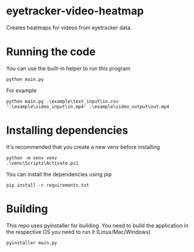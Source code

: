 # eyetracker-video-heatmap
Creates heatmaps for videos from eyetracker data.

# Running the code 
You can use the built-in helper to run this program
```
python main.py
```

For example
```
python main.py .\example\text_input\in.csv '.\example\video_input\in.mp4' .\example\video_output\out.mp4
```

# Installing dependencies
It's recommended that you create a new venv before installing
```
python -m venv venv
.\venv\Scripts\Activate.ps1
```

You can install the dependencies using pip
```
pip install -r requirements.txt
```

# Building
This repo uses pyinstaller for building. You need to build the application in the respective OS you need to run it (Linux/Mac/Windows)
```
pyinstaller main.py
```